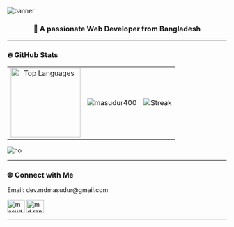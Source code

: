 ![banner](https://ik.imagekit.io/masudur/github-cover.png?updatedAt=1756899092624)

 
<h3 align="center">🚀 A passionate Web Developer from Bangladesh</h3>

---

### 🔥 GitHub Stats
<table align="center">
  <tr>
    <td align="center">
      <img src="https://github-readme-stats.vercel.app/api/top-langs/?username=Masudur400&layout=compact&theme=radical" alt="Top Languages" height="160"/>
    </td>
    <td align="center">
     <img align="center" src="https://github-readme-stats.vercel.app/api?username=masudur400&show_icons=true&locale=en&theme=radical" alt="masudur400" />
    </td>
   <td align="center">
    <img align="center" src="https://github-readme-streak-stats.herokuapp.com/?user=masudur400&theme=radical" alt="Streak" />
    </td>
  </tr>
</table>  

<img src="https://github-readme-streak-stats.demolab.com/?user=masudur400&" alt="no"/>

---

 
### 🌐 Connect with Me 
 
<P>Email: dev.mdmasudur@gmail.com</P>
<p align="left">
<a href="https://linkedin.com/in/masudur-rahman-55aa1026b" target="blank"><img align="center" src="https://raw.githubusercontent.com/rahuldkjain/github-profile-readme-generator/master/src/images/icons/Social/linked-in-alt.svg" alt="masudur-rahman-55aa1026b" height="30" width="40" /></a>
<a href="https://fb.com/MD.RANA.MIA.VAI" target="blank"><img align="center" src="https://raw.githubusercontent.com/rahuldkjain/github-profile-readme-generator/master/src/images/icons/Social/facebook.svg" alt="md.rana.mia.vhai" height="30" width="40" /></a>
</p> 

---

 
